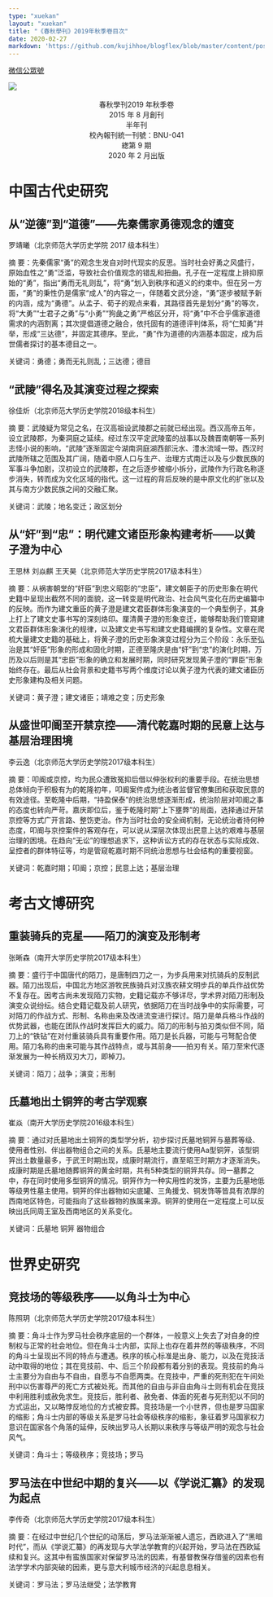 ```yaml
---
type: "xuekan"
layout: "xuekan"
title: "《春秋學刊》2019年秋季卷目次"
date: 2020-02-27
markdown: 'https://github.com/kujihhoe/blogflex/blob/master/content/post/.md'
---
```


[微信公眾號](https://mp.weixin.qq.com/s/cO51vYtB--BnpAs2BytqjA)

<img src="https://pic.imgdb.cn/item/5e9562b5c2a9a83be5a36ef1.jpg">
<br>
<br>

<center><v>春秋學刊</v>2019 年秋季卷</center>
<center>2015 年 8 月創刊</center>
<center>半年刊</center>
<center>校內報刊統一刊號：BNU-041</center>
<center>緫第 9 期</center>
<center>2020 年 2 月出版</center>

# 中国古代史研究

## 从“逆德”到“道德”——先秦儒家勇德观念的嬗变

罗靖曦（北京师范大学历史学院 2017 级本科生）

摘  要：先秦儒家“勇”的观念生发自对时代现实的反思。当时社会好勇之风盛行，原始血性之“勇”泛滥，导致社会价值观念的错乱和扭曲。孔子在一定程度上排抑原始的“勇”，指出“勇而无礼则乱”，将“勇”划入到秩序和道义的约束中。但在另一方面，“勇”的秉性仍是儒家“成人”的内容之一，伴随着文武分途，“勇”逐步被赋予新的内涵，成为“勇德”。从孟子、荀子的观点来看，其路径首先是划分“勇”的等次，将“大勇”“士君子之勇”与“小勇”“狗彘之勇”严格区分开，将“勇”中不合乎儒家道德需求的内涵割离；其次提倡道德之融合，依托固有的道德评判体系，将“仁知勇”并举，形成“三达德”，并固定其德序。至此，“勇”作为道德的内涵基本固定，成为后世儒者探讨的基本德目之一。

关键词：勇德；勇而无礼则乱；三达德；德目

## “武陵”得名及其演变过程之探索

徐佳炘（北京师范大学历史学院2018级本科生）

摘  要：武陵疑为常见之名，在汉高祖设武陵郡之前就已经出现。西汉高帝五年，设立武陵郡，为秦洞庭之延续。经过东汉平定武陵蛮的战事以及魏晋南朝等一系列志怪小说的影响，“武陵”逐渐固定今湖南洞庭湖西部沅水、澧水流域一带。西汉时武陵所辖之范围及其广阔，随着中原人口与生产、治理方式南迁以及与少数民族的军事斗争加剧，汉初设立的武陵郡，在之后逐步被缩小拆分，武陵作为行政名称逐步消失，转而成为文化区域的指代。这一过程的背后反映的是中原文化的扩张以及其与南方少数民族之间的交融汇聚。

关键词：武陵；地名变迁；政区划分

## 从“奸”到“忠”：明代建文诸臣形象构建考析——以黄子澄为中心

王思林  刘焱麒  王天昊（北京师范大学历史学院2017级本科生）

摘  要：从祸害朝堂的“奸臣”到忠义昭彰的“忠臣”，建文朝臣子的历史形象在明代史籍中呈现出截然不同的面貌，这一转变是明代政治、社会风气变化在历史编纂中的反映。而作为建文重臣的黄子澄是建文君臣群体形象演变的一个典型例子，其身上打上了建文史事书写的深刻烙印。厘清黄子澄的形象变迁，能够帮助我们管窥建文君臣群体形象演化的规律，以及建文史书写和建文史籍编撰的复杂性。文章在爬梳大量建文史籍的基础上，将黄子澄的历史形象演变过程分为三个阶段：永乐至弘治是其“奸臣”形象的形成和固化时期，正德至隆庆是由“奸”到“忠”的演化时期，万历及以后则是其“忠臣”形象的确立和发展时期，同时研究发现黄子澄的“罪臣”形象始终存在。最后从社会背景和史籍书写两个维度讨论以黄子澄为代表的建文诸臣历史形象建构及相关问题。

关键词：黄子澄；建文诸臣；靖难之变；历史形象

## 从盛世叩阍至开禁京控——清代乾嘉时期的民意上达与基层治理困境

李云逸（北京师范大学历史学院2017级本科生）

摘  要：叩阍或京控，均为民众遭致冤抑后借以伸张权利的重要手段。在统治思想总体倾向于积极有为的乾隆初年，叩阍案件成为统治者监督官僚集团和获取民意的有效途径。至乾隆中后期，“持盈保泰”的统治思想逐渐形成，统治阶层对叩阍之事的态度也转向严苛。嘉庆即位后，鉴于乾隆时期“上下壅弊”的局面，选择通过开禁京控等方式广开言路、整饬吏治。作为当时社会的安全阀机制，无论统治者持何种态度，叩阍与京控案件的客观存在，可以说从深层次体现出民意上达的艰难与基层治理的困境。在趋向“无讼”的理想追求下，这种诉讼方式的存在状态与实际成效、呈控者的群体特征等，均是管窥乾嘉时期不同统治思想与社会结构的重要视窗。

关键词：乾嘉时期；叩阍；京控；民意上达；基层治理

# 考古文博研究

## 重装骑兵的克星——陌刀的演变及形制考

张晰森（南开大学历史学院2017级本科生）

摘  要：盛行于中国唐代的陌刀，是唐制四刀之一，为步兵用来对抗骑兵的反制武器。陌刀出现后，中国北方地区游牧民族骑兵对汉族农耕文明步兵的单兵作战优势不复存在。因考古尚未发现陌刀实物，史籍记载亦不够详尽，学术界对陌刀形制及演变众说纷纭。结合史籍记载及前人研究，依据陌刀在当时战争中的实际需要，可对陌刀的作战方式、形制、名称由来及改进流变进行探讨。陌刀是单兵格斗作战的优势武器，也能在团队作战时发挥巨大的威力。陌刀的形制与拍刃类似但不同，陌刀上的“铁钻”在对付重装骑兵具有重要作用。陌刀是长兵器，可能与弓弩配合使用。陌刀名称的由来可能与其作战特点，或与其前身——拍刃有关。陌刀至宋代逐渐发展为一种长柄双刃大刀，即棹刀。

关键词：陌刀；战争；演变；形制

## 氏墓地出土铜笄的考古学观察

崔焱（南开大学历史学院2016级本科生）

摘  要：通过对氏墓地出土铜笄的类型学分析，初步探讨氏墓地铜笄与墓葬等级、使用者性别、伴出器物组合之间的关系。氏墓地主要流行使用Aa型铜笄，该型铜笄出土数量最多，于武王时期出现，成康时期流行，直至昭王时期方才逐渐消失。成康时期是氏墓地随葬铜笄的黄金时期，共有5种类型的铜笄共存。同一墓葬之中，存在同时使用多型铜笄的情况。铜笄作为一种实用性的发饰，主要为氏墓地低等级男性墓主使用。铜笄的伴出器物如尖底罐、三角援戈、铜发饰等皆具有浓厚的西南地区特色，可能指向了这些器物的族属来源。铜笄的使用在一定程度上可以反映出氏同周王室及西南地区的关系变化。

关键词：氏墓地  铜笄  器物组合

# 世界史研究

## 竞技场的等级秩序——以角斗士为中心

陈照玥（北京师范大学历史学院2017级本科生）

摘  要：角斗士作为罗马社会秩序底层的一个群体，一般意义上失去了对自身的控制权与正常的社会地位。但在角斗士内部，实际上也存在着井然的等级秩序，不同的角斗士呈现出不同的特点与遭遇。秩序的核心标准是出身、能力，以及在竞技活动中取得的地位；其在竞技前、中、后三个阶段都有着分别的表现。竞技前的角斗士主要分为自由与不自由，自愿与不自愿两类。在竞技中，严重的死刑犯在午间处刑中以伤害尊严的死亡方式被处死。而其他的自由与非自由角斗士则有机会在竞技中利用胜利或赦免求生。竞技后，胜利者、赦免者、体面的死者与死刑犯以不同的方式运出，又以略悖反地位的方式被安葬。竞技场是一个小世界，但也是罗马国家的缩影；角斗士内部的等级关系是罗马社会等级秩序的缩影，象征着罗马国家权力意识在国家各个角落的延伸，反映出罗马人长期以来秩序与等级严明的观念与社会风气。

关键词：角斗士；等级秩序；竞技场；罗马

## 罗马法在中世纪中期的复兴——以《学说汇纂》的发现为起点

李传奇（北京师范大学历史学院2017级本科生）

摘  要：在经过中世纪几个世纪的动荡后，罗马法渐渐被人遗忘，西欧进入了“黑暗时代”，而从《学说汇纂》的再发现与大学法学教育的兴起开始，罗马法在西欧延续和复兴。这其中有蛮族国家对保留罗马法的因素，有基督教保存借鉴的因素也有法学学术内部突破的因素，更与意大利城市经济的兴起息息相关。

关键词：罗马法；罗马法继受；法学教育
